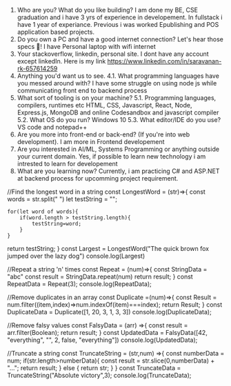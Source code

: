 1. Who are you? What do you like building?
   I am done my BE, CSE graduation and i have 3 yrs of experience in developement. In fullstack i have 1 year of experiance. Previous i was worked Epublishing and POS application based projects.
2. Do you own a PC and have a good internet connection? Let's hear those specs 💪!
   I have Personal laptop with wifi internet
3. Your stackoverflow, linkedin, personal site.
   I dont have any account except linkedIn. Here is my link https://www.linkedin.com/in/saravanan-rk-657614259
4. Anything you'd want us to see.
   4.1. What programming languages have you messed around with?
        I have some struggle on using node js while communicating front end to backend process
5. What sort of tooling is on your machine?
   5.1. Programming languages, compilers, runtimes etc
        HTML, CSS, Javascript, React, Node, Express.js, MongoDB and online Codesandbox and javascript compiler
  5.2. What OS do you run?
       Windows 10
  5.3. What editor/IDE do you use?
       VS code and notepad++
6. Are you more into front-end or back-end? (If you're into web development).
   I am more in Frontend developement
7. Are you interested in AI/ML, Systems Programming or anything outside your current domain.
   Yes, if possible to learn new technology i am intrested to learn for developement 
8. What are you learning now?
   Currently, i am practicing C# and ASP.NET at backend process for upcomming project requirement.


//Find the longest word in a string
const LongestWord = (str)=>{
    const words = str.split(" ")
    let testString = "";
 
    for(let word of words){
        if(word.length > testString.length){
            testString=word;
        }
    }
  return testString;
}
const Largest = LongestWord("The quick brown fox jumped over the lazy dog")
console.log(Largest)

//Repeat a string 'n' times
const Repeat = (num)=>{
 const StringData = "abc"
 const result = StringData.repeat(num)
 return result;
}
const RepeatData = Repeat(3);
console.log(RepeatData);

//Remove duplicates in an array
const Duplicate =(num)=>{
const Result = num.filter((item,index)=>num.indexOf(item)===index);
return Result;
}
const DuplicateData = Duplicate([1, 20, 3, 1, 3, 3])
console.log(DuplicateData);


//Remove falsy values
const FalsyData = (arr) =>{
const result = arr.filter(Boolean);
return result;
}
const UpdatedData = FalsyData([42, "everything", "", 2, false, "everything"])
console.log(UpdatedData);

//Truncate a string
const TruncateString = (str,num) =>{
  const numberData = num;
  if(str.length>numberData){
    const result = str.slice(0,numberData) + "...";
    return result;
  }
  else {
     return str;
  }
}
const TruncateData = TruncateString("Absolute victory",3);
console.log(TruncateData);